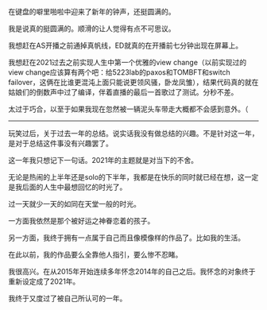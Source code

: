 ---
---
<!-- more -->

在键盘的噼里啪啦中迎来了新年的钟声，还挺圆满的。

我是说真的挺圆满的。顺滑的让人觉得有点不可思议。

我想赶在AS开播之前通掉真帆线，ED就真的在开播前七分钟出现在屏幕上。

我想赶在2021过去之前实现人生中第一个优雅的view change（以前实现过的view change应该算有两个吧：给5223lab的paxos和TOMBFT和switch failover，这俩在比谁更混沌上面只能说更领风骚，卧龙凤雏），结果代码真的就在姑娘们的倒数声中过了编译，伴着直播的最后一首歌过了测试。分秒不差。

太过于巧合，以至于如果我现在忽然被一辆泥头车带走大概都不会感到意外。（

----

玩笑过后，关于过去一年的总结。说实话我没有做总结的兴趣。不是针对这一年，是对于总结这件事没有兴趣罢了。

这一年我只想记下一句话。2021年的主题就是对当下的不舍。

无论是热闹的上半年还是solo的下半年，我都是在快乐的同时就已经在想，这一定是我后面的人生中最想回忆的时光了。

过一天就少一天的如同在天堂一般的时光。

一方面我依然是那个被好运之神眷恋着的孩子。

另一方面，我终于拥有一点属于自己而且像模像样的作品了。比如我的生活。

在此以前，我的作品要么全靠他人指引，要么惨不忍睹。

我很高兴。在从2015年开始连续多年怀念2014年的自己之后。我怀念的对象终于重新设定成了2021年。

我终于又度过了被自己所认可的一年。
